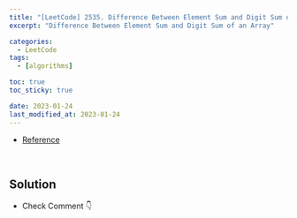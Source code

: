 ```yaml
---
title: "[LeetCode] 2535. Difference Between Element Sum and Digit Sum of an Array (Java)"
excerpt: "Difference Between Element Sum and Digit Sum of an Array"

categories:
  - LeetCode
tags:
  - [algorithms]

toc: true
toc_sticky: true

date: 2023-01-24
last_modified_at: 2023-01-24
---
```


- [Reference](https://leetcode.com/problems/difference-between-element-sum-and-digit-sum-of-an-array/)

<br>

## Solution

- Check Comment 👇
